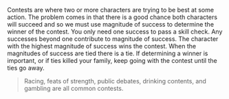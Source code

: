 Contests are where two or more characters are trying to be best at some action. The problem comes in that there is a good chance both characters will succeed and so we must use magnitude of success to determine the winner of the contest. You only need one success to pass a skill check. Any successes beyond one contribute to magnitude of success. The character with the highest magnitude of success wins the contest. When the magnitudes of success are tied there is a tie. If determining a winner is important, or if ties killed your family, keep going with the contest until the ties go away.

> Racing, feats of strength, public debates, drinking contents, and gambling are all common contests.